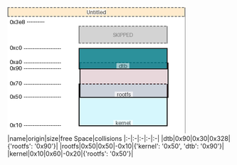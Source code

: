 ![memory map diagram](test_generate_doc_example_collisions_cropped.png)
|name|origin|size|free Space|collisions
|:-|:-|:-|:-|:-|
|<span style='color:(38, 52, 35)'>dtb</span>|0x90|0x30|0x328|{'rootfs': '0x90'}|
|<span style='color:(35, 54, 1)'>rootfs</span>|0x50|0x50|-0x10|{'kernel': '0x50', 'dtb': '0x90'}|
|<span style='color:(26, 52, 68)'>kernel</span>|0x10|0x60|-0x20|{'rootfs': '0x50'}|
